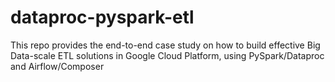 # dataproc-pyspark-etl
This repo provides the end-to-end case study on how to build effective Big Data-scale ETL solutions in Google Cloud Platform, using PySpark/Dataproc and Airflow/Composer
